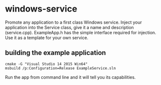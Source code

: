 # windows-service
Promote any application to a first class Windows service. Inject your application into the Service class, give it a name and description (service.cpp). ExampleApp.h has the simple interface required for injection. Use it as a template for your own service.


## building the example application
```
cmake -G "Visual Studio 14 2015 Win64"
msbuild /p:Configuration=Release ExampleService.sln
```

Run the app from command line and it will tell you its capabilities.